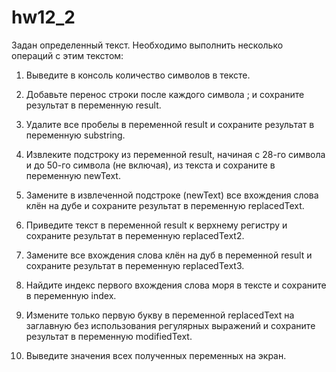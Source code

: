 # hw12_2

Задан определенный текст.
Необходимо выполнить несколько операций с этим текстом:

1. Выведите в консоль количество символов в тексте.

2. Добавьте перенос строки после каждого символа ; и сохраните результат в переменную result.

3. Удалите все пробелы в переменной result и сохраните результат в переменную substring.

4. Извлеките подстроку из переменной result, начиная с 28-го символа и до 50-го символа (не включая), из текста и сохраните в переменную newText.

5. Замените в извлеченной подстроке (newText) все вхождения слова клён на дубе и сохраните результат в переменную replacedText.

6. Приведите текст в переменной result к верхнему регистру и сохраните результат в переменную replacedText2.

7. Замените все вхождения слова клён на дуб в переменной result и сохраните результат в переменную replacedText3.

8. Найдите индекс первого вхождения слова моря в тексте и сохраните в переменную index.

9. Измените только первую букву в переменной replacedText на заглавную без использования регулярных выражений и сохраните результат в переменную modifiedText.

10. Выведите значения всех полученных переменных на экран.
